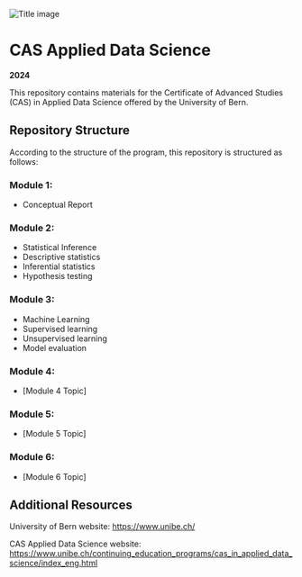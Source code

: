 ![Title image](https://www.unibe.ch/unibe/portal/content/e977779/e987247/e987248/leftcol987250/keryvisualADS_784_eng.png)
# CAS Applied Data Science
**2024**

This repository contains materials for the Certificate of Advanced Studies (CAS) in Applied Data Science offered by the University of Bern.

## Repository Structure

According to the structure of the program, this repository is structured as follows:

### Module 1:
*  Conceptual Report

### Module 2: 
* Statistical Inference
* Descriptive statistics
* Inferential statistics
* Hypothesis testing

### Module 3: 
* Machine Learning
* Supervised learning
* Unsupervised learning
* Model evaluation

### Module 4: 
* [Module 4 Topic]

### Module 5: 
* [Module 5 Topic]

### Module 6: 
* [Module 6 Topic]

## Additional Resources
University of Bern website: https://www.unibe.ch/

CAS Applied Data Science website: https://www.unibe.ch/continuing_education_programs/cas_in_applied_data_science/index_eng.html

    
   
